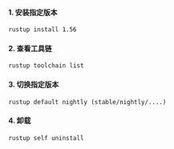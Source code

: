 #### 1. 安装指定版本
```shell
rustup install 1.56
```

#### 2. 查看工具链
```shell
rustup toolchain list
```

#### 3. 切换指定版本
```shell
rustup default nightly (stable/nightly/....) 
```

#### 4. 卸载
```shell
rustup self uninstall
```